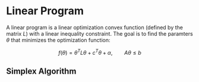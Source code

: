 #  Linear Program

A linear program is a linear optimization convex function (defined by the matrix $L$) with a linear inequality constraint. The goal is to find the paramters $\theta$ that minimizes the optimization function:

$$
f(\theta) = \theta^T L \theta + c^T \theta + \alpha, \qquad A\theta \le b
$$

## Simplex Algorithm